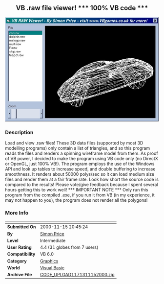 ﻿<div align="center">

## VB \.raw file viewer\! \*\*\* 100% VB code \*\*\*

<img src="PIC200011151614418599.JPG">
</div>

### Description

Load and view .raw files! These 3D data files (supported by most 3D modelling programs) only contain a list of triangles, and so this program reads the files and renders a spinning wireframe model from them. As proof of VB power, I decided to make the program using VB code only (no DirectX or OpenGL, just 100% VB!). The program employs the use of the Windows API and look up tables to increase speed, and double buffering to increase smoothness. It renders about 50000 polys/sec so it can load medium size files and render them at a fair frame rate. Look how short the source code is compared to the results! Please vote/give feedback because I spent several hours getting this to work well! *** IMPORTANT NOTE *** Only run this program from the compiled .exe, if you run it from VB (in my experience, it may not happen to you), the program does not render all the polygons!
 
### More Info
 


<span>             |<span>
---                |---
**Submitted On**   |2000-11-15 20:45:24
**By**             |[Simon Price](https://github.com/Planet-Source-Code/PSCIndex/blob/master/ByAuthor/simon-price.md)
**Level**          |Intermediate
**User Rating**    |4.4 (31 globes from 7 users)
**Compatibility**  |VB 6\.0
**Category**       |[Graphics](https://github.com/Planet-Source-Code/PSCIndex/blob/master/ByCategory/graphics__1-46.md)
**World**          |[Visual Basic](https://github.com/Planet-Source-Code/PSCIndex/blob/master/ByWorld/visual-basic.md)
**Archive File**   |[CODE\_UPLOAD1171311152000\.zip](https://github.com/Planet-Source-Code/simon-price-vb-raw-file-viewer-100-vb-code__1-12816/archive/master.zip)








